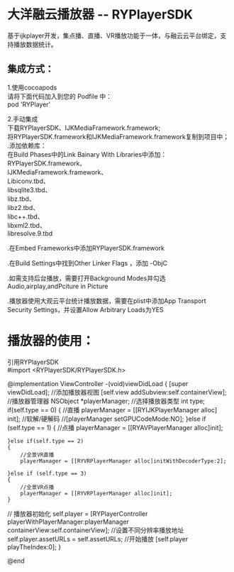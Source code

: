 大洋融云播放器 -- RYPlayerSDK
====
基于ijkplayer开发，集点播、直播、VR播放功能于一体，与融云云平台绑定，支持播放数据统计。

集成方式：
-----
1.使用cocoapods<br>
请将下面代码加入到您的 Podfile 中：<br>
pod 'RYPlayer'<br>

2.手动集成<br>
下载RYPlayerSDK、IJKMediaFramework.framework;<br>
将RYPlayerSDK.framework和IJKMediaFramework.framework复制到项目中；<br>
.添加依赖库：<br>
在Build Phases中的Link Bainary With Libraries中添加：<br>
RYPlayerSDK.framework、<br>
IJKMediaFramework.framework、<br>
Libiconv.tbd、<br>
libsqlite3.tbd、<br>
libz.tbd、<br>
libz2.tbd、<br>
libc++.tbd、<br>
libxml2.tbd、<br>
libresolve.9.tbd<br>

.在Embed Frameworks中添加RYPlayerSDK.framework<br>

.在Build Settings中找到Other Linker Flags ，添加 -ObjC<br>

.如需支持后台播放，需要打开Background Modes并勾选Audio,airplay,andPciture in Picture<br>

.播放器使用大观云平台统计播放数据，需要在plist中添加App Transport Security Settings，并设置Allow Arbitrary Loads为YES<br>

播放器的使用：
======
引用RYPlayerSDK<br>
#import <RYPlayerSDK/RYPlayerSDK.h> <br>

@implementation ViewController
-(void)viewDidLoad {
    [super viewDidLoad];
    //添加播放器视图
    [self.view addSubview:self.containerView];
    //播放器管理器
    NSObject<RYPlayerMediaPlayback> *playerManager;
    //选择播放器类型
    int type;
    if(self.type == 0)
    {
        //直播
        playerManager = [[RYIJKPlayerManager alloc] init];
        //软解/硬解码
        //[playerManager setGPUCodeMode:NO];
    }else if (self.type == 1)
    {
        //点播
        playerManager = [[RYAVPlayerManager alloc]init];
        
    }else if(self.type == 2)
    {
        //全景VR直播
        playerManager = [[RYVRPlayerManager alloc]initWithDecoderType:2];

    }else if (self.type == 3)
    {
        //全景VR点播
        playerManager = [[RYVRPlayerManager alloc]init];
    }
   // 播放器初始化
    self.player = [RYPlayerController playerWithPlayerManager:playerManager containerView:self.containerView];
   //设置不同分辨率播放地址
    self.player.assetURLs = self.assetURLs;
	//开始播放
    [self.player playTheIndex:0]; 
}

@end






